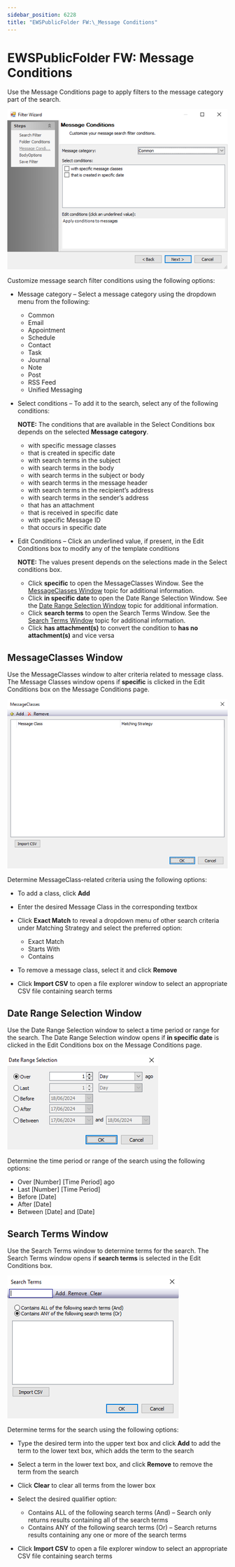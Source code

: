 ```yaml
---
sidebar_position: 6228
title: "EWSPublicFolder FW:\_Message Conditions"
---
```


# EWSPublicFolder FW: Message Conditions

Use the Message Conditions page to apply filters to the message category part of the search.

![Filter Wizard Message Conditions page](../../../../../../../../static/images/AccessAnalyzer_12.0/Content/Resources/Images/EnterpriseAuditor/Admin/DataCollector/EWSFilterWizard/MessageConditions.png "Filter Wizard Message Conditions page")

Customize message search filter conditions using the following options:

* Message category – Select a message category using the dropdown menu from the following:

  * Common
  * Email
  * Appointment
  * Schedule
  * Contact
  * Task
  * Journal
  * Note
  * Post
  * RSS Feed
  * Unified Messaging
* Select conditions – To add it to the search, select any of the following conditions:

  **NOTE:** The conditions that are available in the Select Conditions box depends on the selected **Message category**.

  * with specific message classes
  * that is created in specific date
  * with search terms in the subject
  * with search terms in the body
  * with search terms in the subject or body
  * with search terms in the message header
  * with search terms in the recipient’s address
  * with search terms in the sender’s address
  * that has an attachment
  * that is received in specific date
  * with specific Message ID
  * that occurs in specific date
* Edit Conditions – Click an underlined value, if present, in the Edit Conditions box to modify any of the template conditions

  **NOTE:** The values present depends on the selections made in the Select conditions box.

  * Click **specific** to open the MessageClasses Window. See the [MessageClasses Window](#MessageClassesWindow(MessageConditions) "MessageClasses Window") topic for additional information.
  * Click **in specific date** to open the Date Range Selection Window. See the [Date Range Selection Window](#DateRangeSelectionWindow(MessageConditions) "Date Range Selection Window") topic for additional information.
  * Click **search terms** to open the Search Terms Window. See the [Search Terms Window](#SearchTermsWindow(MessageConditions) "Search Terms Window") topic for additional information.
  * Click **has attachment(s)** to convert the condition to **has no attachment(s)** and vice versa

## MessageClasses Window

Use the MessageClasses window to alter criteria related to message class. The Message Classes window opens if **specific** is clicked in the Edit Conditions box on the Message Conditions page.

![MessagesClasses window](../../../../../../../../static/images/AccessAnalyzer_12.0/Content/Resources/Images/EnterpriseAuditor/Admin/DataCollector/EWSFilterWizard/MessageClassesMessage.png "MessagesClasses window")

Determine MessageClass-related criteria using the following options:

* To add a class, click **Add**
* Enter the desired Message Class in the corresponding textbox
* Click **Exact Match** to reveal a dropdown menu of other search criteria under Matching Strategy and select the preferred option:

  * Exact Match
  * Starts With
  * Contains
* To remove a message class, select it and click **Remove**
* Click **Import CSV** to open a file explorer window to select an appropriate CSV file containing search terms

## Date Range Selection Window

Use the Date Range Selection window to select a time period or range for the search. The Date Range Selection window opens if **in specific date** is clicked in the Edit Conditions box on the Message Conditions page.

![Date Range Selection window](../../../../../../../../static/images/AccessAnalyzer_12.0/Content/Resources/Images/EnterpriseAuditor/Admin/DataCollector/EWSFilterWizard/DateRangeSelectionMessage.png "Date Range Selection window")

Determine the time period or range of the search using the following options:

* Over [Number] [Time Period] ago
* Last [Number] [Time Period]
* Before [Date]
* After [Date]
* Between [Date] and [Date]

## Search Terms Window

Use the Search Terms window to determine terms for the search. The Search Terms window opens if **search terms** is selected in the Edit Conditions box.

![Search Terms window](../../../../../../../../static/images/AccessAnalyzer_12.0/Content/Resources/Images/EnterpriseAuditor/Admin/DataCollector/EWSFilterWizard/SearchTermsWindow.png "Search Terms window")

Determine terms for the search using the following options:

* Type the desired term into the upper text box and click **Add** to add the term to the lower text box, which adds the term to the search
* Select a term in the lower text box, and click **Remove** to remove the term from the search
* Click **Clear** to clear all terms from the lower box
* Select the desired qualifier option:

  * Contains ALL of the following search terms (And) – Search only returns results containing all of the search terms
  * Contains ANY of the following search terms (Or) – Search returns results containing any one or more of the search terms
* Click **Import CSV** to open a file explorer window to select an appropriate CSV file containing search terms